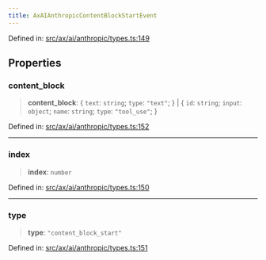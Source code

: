 ```yaml
---
title: AxAIAnthropicContentBlockStartEvent
---
```


Defined in: [src/ax/ai/anthropic/types.ts:149](#apidocs/httpsgithubcomax-llmaxblob3b79ada8d723949fcd8a76c2b6f48cf69d8394f8srcaxaianthropictypestsl149)

## Properties

<a id="content_block"></a>

### content\_block

> **content\_block**: \{ `text`: `string`; `type`: `"text"`; \} \| \{ `id`: `string`; `input`: `object`; `name`: `string`; `type`: `"tool_use"`; \}

Defined in: [src/ax/ai/anthropic/types.ts:152](#apidocs/httpsgithubcomax-llmaxblob3b79ada8d723949fcd8a76c2b6f48cf69d8394f8srcaxaianthropictypestsl152)

***

<a id="index"></a>

### index

> **index**: `number`

Defined in: [src/ax/ai/anthropic/types.ts:150](#apidocs/httpsgithubcomax-llmaxblob3b79ada8d723949fcd8a76c2b6f48cf69d8394f8srcaxaianthropictypestsl150)

***

<a id="type"></a>

### type

> **type**: `"content_block_start"`

Defined in: [src/ax/ai/anthropic/types.ts:151](#apidocs/httpsgithubcomax-llmaxblob3b79ada8d723949fcd8a76c2b6f48cf69d8394f8srcaxaianthropictypestsl151)
